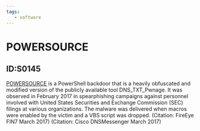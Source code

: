 ```yaml
---
tags:
   - software
---
```

# POWERSOURCE
## ID:S0145
[POWERSOURCE](/mitre/software/S0145) is a PowerShell backdoor that is a heavily obfuscated and modified version of the publicly available tool DNS_TXT_Pwnage. It was observed in February 2017 in spearphishing campaigns against personnel involved with United States Securities and Exchange Commission (SEC) filings at various organizations. The malware was delivered when macros were enabled by the victim and a VBS script was dropped. (Citation: FireEye FIN7 March 2017) (Citation: Cisco DNSMessenger March 2017)

